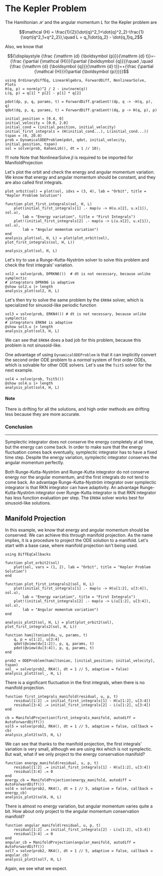 # The Kepler Problem

The Hamiltonian $\mathcal {H}$ and the angular momentum $L$ for the Kepler problem are

$$\mathcal {H} = \frac{1}{2}(\dot{q}^2_1+\dot{q}^2_2)-\frac{1}{\sqrt{q^2_1+q^2_2}},\quad
L = q_1\dot{q_2} - \dot{q_1}q_2$$

Also, we know that

$${\displaystyle {\frac {\mathrm {d} {\boldsymbol {p}}}{\mathrm {d} t}}=-{\frac {\partial {\mathcal {H}}}{\partial {\boldsymbol {q}}}}\quad ,\quad {\frac {\mathrm {d} {\boldsymbol {q}}}{\mathrm {d} t}}=+{\frac {\partial {\mathcal {H}}}{\partial {\boldsymbol {p}}}}}$$

```@example kepler
using OrdinaryDiffEq, LinearAlgebra, ForwardDiff, NonlinearSolve, Plots
H(q, p) = norm(p)^2 / 2 - inv(norm(q))
L(q, p) = q[1] * p[2] - p[1] * q[2]

pdot(dp, p, q, params, t) = ForwardDiff.gradient!(dp, q -> -H(q, p), q)
qdot(dq, p, q, params, t) = ForwardDiff.gradient!(dq, p -> H(q, p), p)

initial_position = [0.4, 0]
initial_velocity = [0.0, 2.0]
initial_cond = (initial_position, initial_velocity)
initial_first_integrals = (H(initial_cond...), L(initial_cond...))
tspan = (0, 20.0)
prob = DynamicalODEProblem(pdot, qdot, initial_velocity, initial_position, tspan)
sol = solve(prob, KahanLi6(), dt = 1 // 10);
```

!!! note
    Note that NonlinearSolve.jl is required to be imported for ManifoldProjection

Let's plot the orbit and check the energy and angular momentum variation. We know that energy and angular momentum should be constant, and they are also called first integrals.

```@example kepler
plot_orbit(sol) = plot(sol, idxs = (3, 4), lab = "Orbit", title = "Kepler Problem Solution")

function plot_first_integrals(sol, H, L)
    plot(initial_first_integrals[1] .- map(u -> H(u.x[2], u.x[1]), sol.u),
        lab = "Energy variation", title = "First Integrals")
    plot!(initial_first_integrals[2] .- map(u -> L(u.x[2], u.x[1]), sol.u),
        lab = "Angular momentum variation")
end
analysis_plot(sol, H, L) = plot(plot_orbit(sol), plot_first_integrals(sol, H, L))
```

```@example kepler
analysis_plot(sol, H, L)
```

Let's try to use a Runge-Kutta-Nyström solver to solve this problem and check the first integrals' variation.

```@example kepler
sol2 = solve(prob, DPRKN6())  # dt is not necessary, because unlike symplectic
# integrators DPRKN6 is adaptive
@show sol2.u |> length
analysis_plot(sol2, H, L)
```

Let's then try to solve the same problem by the `ERKN4` solver, which is specialized for sinusoid-like periodic function

```@example kepler
sol3 = solve(prob, ERKN4()) # dt is not necessary, because unlike symplectic
# integrators ERKN4 is adaptive
@show sol3.u |> length
analysis_plot(sol3, H, L)
```

We can see that `ERKN4` does a bad job for this problem, because this problem is not sinusoid-like.

One advantage of using `DynamicalODEProblem` is that it can implicitly convert the second order ODE problem to a *normal* system of first order ODEs, which is solvable for other ODE solvers. Let's use the `Tsit5` solver for the next example.

```@example kepler
sol4 = solve(prob, Tsit5())
@show sol4.u |> length
analysis_plot(sol4, H, L)
```

#### Note

There is drifting for all the solutions, and high order methods are drifting less because they are more accurate.

### Conclusion

* * *

Symplectic integrator does not conserve the energy completely at all time, but the energy can come back. In order to make sure that the energy fluctuation comes back eventually, symplectic integrator has to have a fixed time step. Despite the energy variation, symplectic integrator conserves the angular momentum perfectly.

Both Runge-Kutta-Nyström and Runge-Kutta integrator do not conserve energy nor the angular momentum, and the first integrals do not tend to come back. An advantage Runge-Kutta-Nyström integrator over symplectic integrator is that RKN integrator can have adaptivity. An advantage Runge-Kutta-Nyström integrator over Runge-Kutta integrator is that RKN integrator has less function evaluation per step. The `ERKN4` solver works best for sinusoid-like solutions.

## Manifold Projection

In this example, we know that energy and angular momentum should be conserved. We can achieve this through manifold projection. As the name implies, it is a procedure to project the ODE solution to a manifold. Let's start with a base case, where manifold projection isn't being used.

```@example kepler
using DiffEqCallbacks

function plot_orbit2(sol)
    plot(sol, vars = (1, 2), lab = "Orbit", title = "Kepler Problem Solution")
end

function plot_first_integrals2(sol, H, L)
    plot(initial_first_integrals[1] .- map(u -> H(u[1:2], u[3:4]), sol.u),
        lab = "Energy variation", title = "First Integrals")
    plot!(initial_first_integrals[2] .- map(u -> L(u[1:2], u[3:4]), sol.u),
        lab = "Angular momentum variation")
end

analysis_plot2(sol, H, L) = plot(plot_orbit2(sol), plot_first_integrals2(sol, H, L))

function hamiltonian(du, u, params, t)
    q, p = u[1:2], u[3:4]
    qdot(@view(du[1:2]), p, q, params, t)
    pdot(@view(du[3:4]), p, q, params, t)
end

prob2 = ODEProblem(hamiltonian, [initial_position; initial_velocity], tspan)
sol_ = solve(prob2, RK4(), dt = 1 // 5, adaptive = false)
analysis_plot2(sol_, H, L)
```

There is a significant fluctuation in the first integrals, when there is no manifold projection.

```@example kepler
function first_integrals_manifold(residual, u, p, t)
    residual[1:2] .= initial_first_integrals[1] - H(u[1:2], u[3:4])
    residual[3:4] .= initial_first_integrals[2] - L(u[1:2], u[3:4])
end

cb = ManifoldProjection(first_integrals_manifold, autodiff = AutoForwardDiff())
sol5 = solve(prob2, RK4(), dt = 1 // 5, adaptive = false, callback = cb)
analysis_plot2(sol5, H, L)
```

We can see that thanks to the manifold projection, the first integrals' variation is very small, although we are using `RK4` which is not symplectic. But wait, what if we only project to the energy conservation manifold?

```@example kepler
function energy_manifold(residual, u, p, t)
    residual[1:2] .= initial_first_integrals[1] - H(u[1:2], u[3:4])
    residual[3:4] .= 0
end
energy_cb = ManifoldProjection(energy_manifold, autodiff = AutoForwardDiff())
sol6 = solve(prob2, RK4(), dt = 1 // 5, adaptive = false, callback = energy_cb)
analysis_plot2(sol6, H, L)
```

There is almost no energy variation, but angular momentum varies quite a bit. How about only project to the angular momentum conservation manifold?

```@example kepler
function angular_manifold(residual, u, p, t)
    residual[1:2] .= initial_first_integrals[2] - L(u[1:2], u[3:4])
    residual[3:4] .= 0
end
angular_cb = ManifoldProjection(angular_manifold, autodiff = AutoForwardDiff())
sol7 = solve(prob2, RK4(), dt = 1 // 5, adaptive = false, callback = angular_cb)
analysis_plot2(sol7, H, L)
```

Again, we see what we expect.

